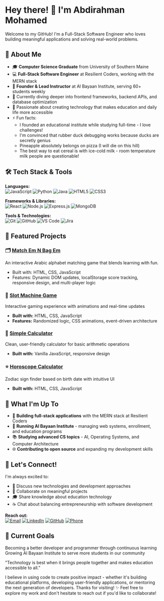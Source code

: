 # Hey there! 👋 I'm Abdirahman Mohamed

Welcome to my GitHub! I'm a Full-Stack Software Engineer who loves building meaningful applications and solving real-world problems.

## 🚀 About Me

- 🎓 **Computer Science Graduate** from University of Southern Maine
- 💻 **Full-Stack Software Engineer** at Resilient Coders, working with the MERN stack
- 🏫 **Founder & Lead Instructor** at Al Bayaan Institute, serving 60+ students weekly
- 🌱 Currently diving deeper into frontend frameworks, backend APIs, and database optimization
- 🎯 Passionate about creating technology that makes education and daily life more accessible
- ⚡ Fun facts:
     - I founded an educational institute while studying full-time - I love challenges!
     - I'm convinced that rubber duck debugging works because ducks are secretly genius
     - Pineapple absolutely belongs on pizza (I will die on this hill)
     - The best way to eat cereal is with ice-cold milk - room temperature milk people are questionable!

## 🛠️ Tech Stack & Tools

**Languages:**  
![JavaScript](https://img.shields.io/badge/-JavaScript-F7DF1E?style=flat&logo=javascript&logoColor=black) 
![Python](https://img.shields.io/badge/-Python-3776AB?style=flat&logo=python&logoColor=white) 
![Java](https://img.shields.io/badge/-Java-007396?style=flat&logo=java&logoColor=white) 
![HTML5](https://img.shields.io/badge/-HTML5-E34F26?style=flat&logo=html5&logoColor=white) 
![CSS3](https://img.shields.io/badge/-CSS3-1572B6?style=flat&logo=css3&logoColor=white)

**Frameworks & Libraries:**  
![React](https://img.shields.io/badge/-React-61DAFB?style=flat&logo=react&logoColor=black) 
![Node.js](https://img.shields.io/badge/-Node.js-339933?style=flat&logo=node.js&logoColor=white) 
![Express.js](https://img.shields.io/badge/-Express.js-000000?style=flat&logo=express&logoColor=white) 
![MongoDB](https://img.shields.io/badge/-MongoDB-47A248?style=flat&logo=mongodb&logoColor=white)

**Tools & Technologies:**  
![Git](https://img.shields.io/badge/-Git-F05032?style=flat&logo=git&logoColor=white) 
![GitHub](https://img.shields.io/badge/-GitHub-181717?style=flat&logo=github&logoColor=white) 
![VS Code](https://img.shields.io/badge/-VS%20Code-007ACC?style=flat&logo=visual-studio-code&logoColor=white) 
![Jira](https://img.shields.io/badge/-Jira-0052CC?style=flat&logo=jira&logoColor=white)

## 🌟 Featured Projects

### 🗂️ [Match Em N Bag Em]((https://github.com/abdirxhmxn/matching-card))
An interactive Arabic alphabet matching game that blends learning with fun.
- Built with: HTML, CSS, JavaScript
- Features: Dynamic DOM updates, localStorage score tracking, responsive design, and multi-player logic

### 🎰 [Slot Machine Game](https://github.com/abdirxhmxn)
Interactive gaming experience with animations and real-time updates
- **Built with:** HTML, CSS, JavaScript
- **Features:** Randomized logic, CSS animations, event-driven architecture

### 🧮 [Simple Calculator](https://github.com/abdirxhmxn)
Clean, user-friendly calculator for basic arithmetic operations
- **Built with:** Vanilla JavaScript, responsive design

### ⭐ [Horoscope Calculator](https://github.com/abdirxhmxn)
Zodiac sign finder based on birth date with intuitive UI
- **Built with:** HTML, CSS, JavaScript

## 💼 What I'm Up To

- 🔨 **Building full-stack applications** with the MERN stack at Resilient Coders
- 🏫 **Running Al Bayaan Institute** - managing web systems, enrollment, and education programs
- 📚 **Studying advanced CS topics** - AI, Operating Systems, and Computer Architecture
- 🌐 **Contributing to open source** and expanding my development skills

## 🌟 Let's Connect!

I'm always excited to:
- 💬 Discuss new technologies and development approaches
- 🤝 Collaborate on meaningful projects
- 🎓 Share knowledge about education technology
- ☕ Chat about balancing entrepreneurship with software development

**Reach out:**  
[![Email](https://img.shields.io/badge/-work.amohamed@gmail.com-D14836?style=flat&logo=gmail&logoColor=white)](mailto:work.amohamed@gmail.com) 
[![LinkedIn](https://img.shields.io/badge/-LinkedIn-0077B5?style=flat&logo=linkedin&logoColor=white)](https://linkedin.com/in/abdirahmanamohamed) 
[![GitHub](https://img.shields.io/badge/-GitHub-181717?style=flat&logo=github&logoColor=white)](https://github.com/abdirxhmxn) 
[![Phone](https://img.shields.io/badge/-207--800--7829-25D366?style=flat&logo=whatsapp&logoColor=white)](tel:207-800-7829)

## 🎯 Current Goals
Becoming a better developer and programmer through continuous learning
Growing Al Bayaan Institute to serve more students in our community


"Technology is best when it brings people together and makes education accessible to all."

I believe in using code to create positive impact - whether it's building educational platforms, developing user-friendly applications, or mentoring the next generation of developers.
Thanks for visiting! ✨ Feel free to explore my work and don't hesitate to reach out if you'd like to collaborate!

